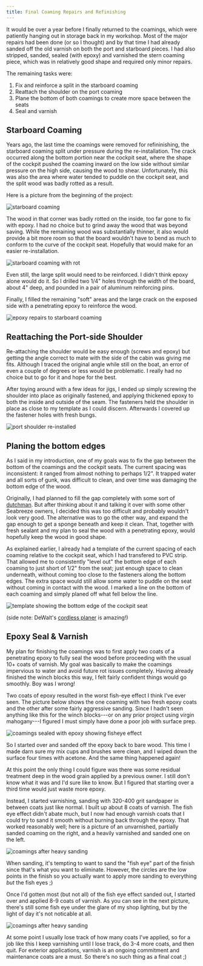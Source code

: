 ```yaml
---
title: Final Coaming Repairs and Refinishing
---
```


It would be over a year before I finally returned to the coamings,
which were patiently hanging out in storage back in my workshop.
Most of the major repairs had been done (or so I thought) and by
that time I had already sanded off the old varnish on both the
port and starboard pieces. I had also stripped, sanded, sealed
(with epoxy) and varnished the stern coaming piece, which
was in relatively good shape and required only minor repairs.

The remaining tasks were:

1. Fix and reinforce a split in the starboard coaming
2. Reattach the shoulder on the port coaming
3. Plane the bottom of both coamings to create more space
   between the seats
4. Seal and varnish

## Starboard Coaming ##

Years ago, the last time the coamings were removed for refininishing,
the starboard coaming split under pressure during the re-installation.
The crack occurred along the bottom portion near the cockpit seat,
where the shape of the cockpit pushed the coaming inward on the low
side without similar pressure on the high side, causing the wood to shear.
Unfortunately, this was also the area where water tended to puddle on
the cockpit seat, and the split wood was badly rotted as a result.

Here is a picture from the beginning of the project:

![starboard coaming](images/starboard-coaming-damage-web.jpg "An old split in the starboard coaming resulted in significant rot")

The wood in that corner was badly rotted on the inside, too far gone to fix with
epoxy. I had no choice but to grind away the wood that was beyond saving.
While the remaining wood was substantially thinner, it also would provide
a bit more room so that the board wouldn't have to bend as much to conform
to the curve of the cockpit seat. Hopefully that would make for an easier
re-installation.

![starboard coaming with rot](images/coaming-after-removing-rot-web.jpg
	"Much of the wood on the inside edge was too far gone and had to be removed")

Even still, the large split would need to be reinforced. I didn't think epoxy
alone would do it. So I drilled two 1/4" holes through the width of the board,
about 4" deep, and pounded in a pair of aluminum reinforcing pins.

Finally, I filled the remaining "soft" areas and the large crack on the exposed
side with a penetrating epoxy to reinforce the wood.

![epoxy repairs to starboard coaming](images/starboard-epoxy-repairs-web.jpg
	"Penetrating epoxy reinforces any remaining rot in the damaged area")

## Reattaching the Port-side Shoulder ##

Re-attaching the shoulder would
be easy enough (screws and epoxy) but getting the angle correct to mate
with the side of the cabin was giving me fits. Although I traced the original
angle while still on the boat, an error of even a couple of degrees or less would
be problematic. I really had no choice but to go for it and hope for the best.

After toying around with a few ideas for jigs, I ended up simply screwing
the shoulder into place as originally fastened, and applying thickened
epoxy to both the inside and outside of the seam. The fasteners held
the shoulder in place as close to my template as I could discern.
Afterwards I covered up the fastener holes with fresh bungs.

![port shoulder re-installed](images/reglued-shoulder-web.jpg
	"Shoulder fastened and epoxied back in place. Later I would cover the
	fastener holes with fresh bungs and sand the epoxy smooth")

## Planing the bottom edges ##

As I said in my introduction, one of my goals was to fix the gap between
the bottom of the coamings and the cockpit seats. The current spacing was
inconsistent: it ranged from almost nothing to perhaps 1/2". It trapped
water and all sorts of gunk, was difficult to clean, and over time was
damaging the bottom edge of the wood.

Originally, I had planned to fill the gap completely with some sort of
[dutchman](https://en.wikipedia.org/wiki/Dutchman_(repair)).
But after thinking about it and talking it over with some other Seabreeze
owners, I decided this was too difficult and probably wouldn't look very
good. The alternative was to go the other way, and expand the gap enough
to get a sponge beneath and keep it clean. That, together with fresh
sealant and my plan
to seal the wood with a penetrating epoxy, would hopefully keep the wood
in good shape.

As explained earlier, I already had a template of the current spacing
of each coaming relative to the cockpit seat, which I had transfered to PVC strip.
That allowed me to consistently "level out" the bottom edge of each coaming to just 
short of 1/2" from the seat; just enough space to clean underneath, without coming too close to the fasteners along the bottom edges. The extra space
would still allow some water to puddle on the seat without coming in
contact with the wood. I marked a line on the
bottom of each coaming and simply planed off what fell below the line.

![template showing the bottom edge of the cockpit seat](images/template-for-new-base-web.jpg
	"This strip of PVC has a pencil mark that lines up with the original bottom edge
	of the coaming to mark the relative location of the seats. That makes it possible
	to create a consistent space with a planer")

(side note: DeWalt's [cordless planer][planer] is amazing!)

## Epoxy Seal & Varnish ##

My plan for finishing the coamings was to first apply two coats of a penetrating
epoxy to fully seal the wood before proceeding with the usual 10+ coats of varnish.
My goal was basically to make the coamings impervious to water and avoid future
rot issues completely.
Having already finished the winch blocks this way, I felt fairly confident things
would go smoothly. Boy was I wrong!

Two coats of epoxy resulted in the worst fish-eye effect I think I've ever seen.
The picture below shows the one coaming with two fresh epoxy coats and the other
after some fairly aggressive sanding. Since I hadn't seen anything like this for
the winch blocks---or on any prior project using virgin mahogany---I figured
I must simply have done a poor job with surface prep.

![coamings sealed with epoxy showing fisheye effect](images/fisheye-varnish-web.jpg
	"Coamings sealed with penetrating epoxy showing a pronounced fisheye effect, before
	and after sanding")

So I started over and sanded off the epoxy back to bare wood. This time I made
darn sure my mix cups and brushes were clean, and I wiped down the surface four times
with acetone. And the same thing happened again!

At this point the only thing I could figure was there was some residual treatment
deep in the wood grain applied by a previous owner. I still don't know what it was
and I'd sure like to know. But I figured that starting over a third time would just
waste more epoxy.

Instead, I started varnishing, sanding with 320-400 grit sandpaper in between
coats just like normal. I built up about 8 coats of varnish. The fish eye effect
didn't abate much, but I now had enough varnish coats that I could try to sand it
smooth without burning back through the epoxy. That worked reasonably well; here
is a picture of an unvarnished, partially sanded coaming on the right, and a
heavily varnished and sanded one on the left.

![coamings after heavy sanding](images/sanding-through-fisheyes-web.jpg
	"Several varnish coats provided enough build that I could even out the fish eye effect
	almost entirely")

When sanding, it's tempting to want to sand the "fish eye" part of the finish since
that's what you want to eliminate. However, the circles are the low points in the finish
so you actually want to apply more sanding to everything *but* the fish eyes ;)

Once I'd gotten most (but not all) of the fish eye effect sanded out, I started over
and applied 8-9 coats of varnish. As you can see in the next picture, there's still
some fish eye under the glare of my shop lighting, but by the light of day
it's not noticable at all.

![coamings after heavy sanding](images/varnished-coamings-complete-web.jpg
	"Coamings with about 11 coats of fresh varnish. The matching wash boards
	are on the bench to the right")

At some point I usually lose track of how many coats
I've applied, so for a job like this I keep varnishing until I lose track, do 3-4 more
coats, and then quit. For exterior applications, varnish is an ongoing commitment
and maintenance coats are a must. So there's no such thing as a final coat ;)


[planer]: https://www.dewalt.com/product/dcp580b/20v-max-xr-brushless-cordless-planer-tool-only